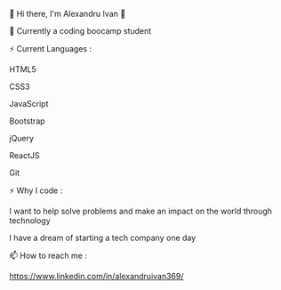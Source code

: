 👋 Hi there, I'm Alexandru Ivan 👋

🔭 Currently a coding boocamp student

⚡ Current Languages : 

   HTML5

   CSS3

   JavaScript

   Bootstrap

   jQuery

   ReactJS

   Git

⚡ Why I code :

   I want to help solve problems and make an impact on the world through technology

   I have a dream of starting a tech company one day

📫 How to reach me :
   
   https://www.linkedin.com/in/alexandruivan369/

<!---
alexandruIvan1995/alexandruIvan1995 is a ✨ special ✨ repository because its `README.md` (this file) appears on your GitHub profile.
You can click the Preview link to take a look at your changes.
--->
